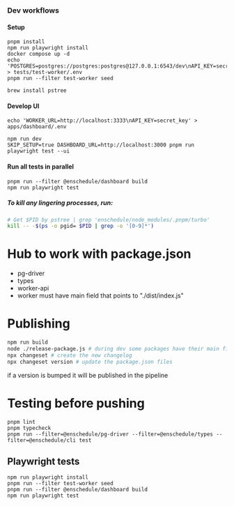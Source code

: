 ### Dev workflows
#### Setup
```
pnpm install
npm run playwright install
docker compose up -d
echo 'POSTGRES=postgres://postgres:postgres@127.0.0.1:6543/dev\nAPI_KEY=secret_key\nPORT=3333' > tests/test-worker/.env
pnpm run --filter test-worker seed

brew install pstree
```

#### Develop UI
```
echo 'WORKER_URL=http://localhost:3333\nAPI_KEY=secret_key' > apps/dashboard/.env

npm run dev
SKIP_SETUP=true DASHBOARD_URL=http://localhost:3000 pnpm run playwright test --ui
```

#### Run all tests in parallel
```
pnpm run --filter @enschedule/dashboard build
npm run playwright test
```

##### To kill any lingering processes, run:
```bash
# Get $PID by pstree | grep 'enschedule/node_modules/.pnpm/turbo'
kill -- -$(ps -o pgid= $PID | grep -o '[0-9]*')
```

# Hub to work with package.json
* pg-driver
* types
* worker-api
* worker must have main field that points to "./dist/index.js"


# Publishing
```bash
npm run build
node ./release-package.js # during dev some packages have their main field point to ts files to aid when jumping to definition in vscode. When publishing to npm it is important that these fields change to pointing at the files in the dist folders. Done using release-package.js script
npx changeset # create the new changelog
npx changeset version # update the package.json files
```

if a version is bumped it will be published in the pipeline


# Testing before pushing
```
pnpm lint
pnpm typecheck
pnpm run --filter=@enschedule/pg-driver --filter=@enschedule/types --filter=@enschedule/cli test
```

## Playwright tests
```
npm run playwright install
pnpm run --filter test-worker seed
pnpm run --filter @enschedule/dashboard build
npm run playwright test
```
